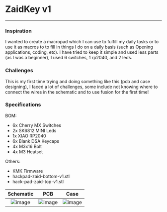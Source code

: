 # ZaidKey v1

------------------------------------------------------------------------------------
	
### Inspiration

I wanted to create a macropad which I can use to fulfill my daily tasks or to use it as macros to
to fill in things I do on a daily basis (such as Opening applications, coding, etc). I have tried to
keep it simple and used less parts (as I was a beginner), I used 6 switches, 1 rp2040, and 2 leds.

### Challenges 

This is my first time trying and doing something like this (pcb and case designing), I faced a lot of challenges, some include not knowing where to connect the wires in the schematic and to use fusion for the first time!

### Specifications

BOM:
- 6x Cherry MX Switches
- 2x SK6812 MINI Leds
- 1x XIAO RP2040
- 6x Blank DSA Keycaps
- 4x M3x16 Bolt
- 4x M3 Heatset

Others:
- KMK Firmware
- hackpad-zaid-bottom-v1.stl
- hack-pad-zaid-top-v1.stl

Schematic            |  PCB         |   Case
:-------------------------:|:-------------------------:|:-------------------------:|
![image](https://cdn.hack.pet/slackcdn/0e794b5950c5aec8c9dfb1bdebc9f4ad.png)    |  ![image](https://cdn.hackclubber.dev/slackcdn/02a4e10744bac648818f4d9da1946126.png)  | ![image](https://cdn.hackclubber.dev/slackcdn/dec4e1dcbd1e3476e1730a084248dec3.png)

